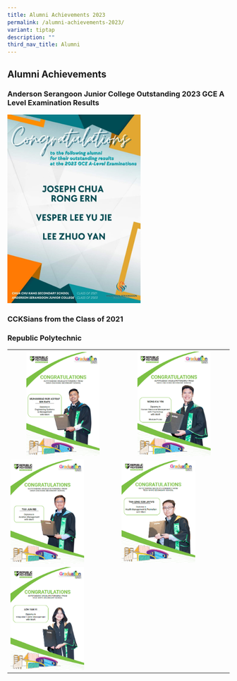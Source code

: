 ```yaml
---
title: Alumni Achievements 2023
permalink: /alumni-achievements-2023/
variant: tiptap
description: ""
third_nav_title: Alumni
---
```

<h2><strong>Alumni Achievements</strong></h2>
<h3><strong>Anderson Serangoon Junior College Outstanding 2023 GCE A Level Examination Results</strong></h3>
<div class="isomer-image-wrapper">
<img style="width: 60%;" height="auto" width="100%" alt="" src="/images/Anderson_Serangoon_JC_Outstanding_A_Levels_2023.jpg">
</div>
<h3><strong>CCKSians from the Class of 2021</strong></h3>
<h3><strong>Republic Polytechnic</strong></h3>
<table style="minWidth: 50px">
<colgroup>
<col>
<col>
</colgroup>
<tbody>
<tr>
<th rowspan="1" colspan="1">
<div class="isomer-image-wrapper">
<img style="width: 70%;" height="auto" width="100%" alt="" src="/images/Screenshot_2025_08_29_082755.png">
</div>
</th>
<th rowspan="1" colspan="1">
<div class="isomer-image-wrapper">
<img style="width: 70%;" height="auto" width="100%" alt="" src="/images/Screenshot_2025_08_29_082848.png">
</div>
</th>
</tr>
<tr>
<td rowspan="1" colspan="1">
<div class="isomer-image-wrapper">
<img style="width: 70%;" height="auto" width="100%" alt="" src="/images/Screenshot_2025_08_29_082825.png">
</div>
</td>
<td rowspan="1" colspan="1">
<div class="isomer-image-wrapper">
<img style="width: 70%;" height="auto" width="100%" alt="" src="/images/Screenshot_2025_08_29_081359.png">
</div>
</td>
</tr>
<tr>
<td rowspan="1" colspan="1">
<div class="isomer-image-wrapper">
<img style="width: 70%;" height="auto" width="100%" alt="" src="/images/Screenshot_2025_08_29_081425.png">
</div>
</td>
<td rowspan="1" colspan="1">
<p></p>
</td>
</tr>
</tbody>
</table>
<p></p>